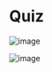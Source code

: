 # Quiz

![image](https://github.com/Tan12d/PWC_RDBMS_using_Oracle/assets/100254217/a1ded080-add9-4e69-a7ca-bf11ba8221af)

![image](https://github.com/Tan12d/PWC_RDBMS_using_Oracle/assets/100254217/601d61b1-2d6a-4fb6-b4c9-824668636cc5)
